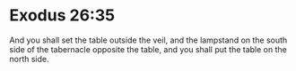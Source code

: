 # Exodus 26:35

And you shall set the table outside the veil, and the lampstand on the south side of the tabernacle opposite the table, and you shall put the table on the north side.
